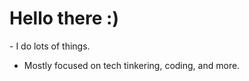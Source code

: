 <h1>Hello there :)</h1>
- I do lots of things.

- Mostly focused on tech tinkering, coding, and more.

<!---
TYX8926/TYX8926 is a ✨ special ✨ repository because its `README.md` (this file) appears on your GitHub profile.
You can click the Preview link to take a look at your changes.
--->
